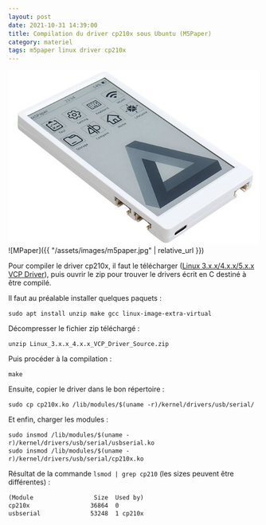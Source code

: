 ```yaml
---
layout: post
date: 2021-10-31 14:39:00
title: Compilation du driver cp210x sous Ubuntu (M5Paper)
category: materiel
tags: m5paper linux driver cp210x
---
```


![MPaper](https://raw.githubusercontent.com/brahimmachkouri/theblog/main/assets/images/m5paper.jpg)
![MPaper]({{ "/assets/images/m5paper.jpg" | relative_url }})


Pour compiler le driver cp210x, il faut le télécharger ([Linux 3.x.x/4.x.x/5.x.x VCP Driver](https://www.silabs.com/developers/usb-to-uart-bridge-vcp-drivers)), puis ouvrir le zip pour trouver le drivers écrit en C destiné à être compilé.

Il faut au préalable installer quelques paquets :
```
sudo apt install unzip make gcc linux-image-extra-virtual
```
Décompresser le fichier zip téléchargé :
```
unzip Linux_3.x.x_4.x.x_VCP_Driver_Source.zip
```
Puis procéder à la compilation :
```
make
```

Ensuite, copier le driver dans le bon répertoire :
```
sudo cp cp210x.ko /lib/modules/$(uname -r)/kernel/drivers/usb/serial/
```

Et enfin, charger les modules :
```
sudo insmod /lib/modules/$(uname -r)/kernel/drivers/usb/serial/usbserial.ko
sudo insmod /lib/modules/$(uname -r)/kernel/drivers/usb/serial/cp210x.ko
```

Résultat de la commande `lsmod | grep cp210` (les sizes peuvent être différentes) :
```
(Module                 Size  Used by)
cp210x                 36864  0
usbserial              53248  1 cp210x
```

